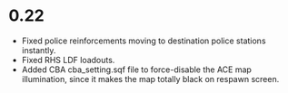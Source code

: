 # 0.22
- Fixed police reinforcements moving to destination police stations instantly.
- Fixed RHS LDF loadouts.
- Added CBA cba_setting.sqf file to force-disable the ACE map illumination, since it makes the map totally black on respawn screen.